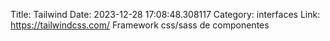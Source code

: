 Title: Tailwind
Date: 2023-12-28 17:08:48.308117
Category: interfaces
Link: https://tailwindcss.com/
Framework css/sass de componentes

